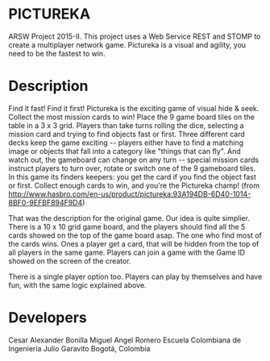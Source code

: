 PICTUREKA
===========================================================================
ARSW Project 2015-II. This project uses a Web Service REST and STOMP to create a multiplayer network game. Pictureka is a visual and agility, you need to be the fastest to win.

Description
=======
Find it fast!  Find it first!  Pictureka is the exciting game of visual hide & seek.  Collect the most mission cards to win! Place the 9 game board tiles on the table in a 3 x 3 grid.  Players than take turns rolling the dice, selecting a mission card and trying to find objects fast or first.  Three different card decks keep the game exciting -- players either have to find a matching image or objects that fall into a category like "things that can fly".  And watch out, the gameboard can change on any turn -- special mission cards instruct players to turn over, rotate or switch one of the 9 gameboard tiles.  In this game its finders keepers: you get the card if you find the object fast or first.  Collect enough cards to win, and you're the Pictureka champ!
(from http://www.hasbro.com/en-us/product/pictureka:93A194DB-6D40-1014-8BF0-9EFBF894F9D4)

That was the description for the original game. Our idea is quite simplier. There is a 10 x 10 grid game board, and the players should find all the 5 cards showed on the top of the game board asap. The one who find most of the cards wins. Ones a player get a card, that will be hidden from the top of all players in the same game. Players can join a game with the Game ID showed on the screen of the creator.

There is a single player option too. Players can play by themselves and have fun, with the same logic explained above.

Developers
=======
Cesar Alexander Bonilla
Miguel Angel Romero
Escuela Colombiana de Ingeniería Julio Garavito
Bogotá, Colombia
